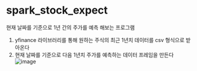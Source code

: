 # spark_stock_expect
현재 날짜를 기준으로 1년 간의 주가를 예측 해보는 프로그램

1. yfinance 라이브러리를 통해 원하는 주식의 최근 1년치 데이터를 csv 형식으로 받아온다
2. 현재 날짜를 기준으로 다음 1년치 주가를 예측하는 데이터 프레임을 만든다
   ![image](https://github.com/fkrckdzkdl/spark_stock_expect/assets/91944913/59a92d7a-9a71-4f04-8d32-d73cc38d1494)
